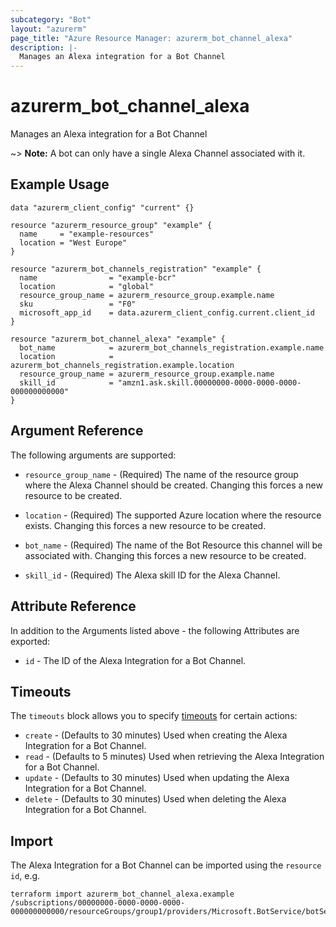 ```yaml
---
subcategory: "Bot"
layout: "azurerm"
page_title: "Azure Resource Manager: azurerm_bot_channel_alexa"
description: |-
  Manages an Alexa integration for a Bot Channel
---
```


# azurerm_bot_channel_alexa

Manages an Alexa integration for a Bot Channel

~> **Note:** A bot can only have a single Alexa Channel associated with it.

## Example Usage

```hcl
data "azurerm_client_config" "current" {}

resource "azurerm_resource_group" "example" {
  name     = "example-resources"
  location = "West Europe"
}

resource "azurerm_bot_channels_registration" "example" {
  name                = "example-bcr"
  location            = "global"
  resource_group_name = azurerm_resource_group.example.name
  sku                 = "F0"
  microsoft_app_id    = data.azurerm_client_config.current.client_id
}

resource "azurerm_bot_channel_alexa" "example" {
  bot_name            = azurerm_bot_channels_registration.example.name
  location            = azurerm_bot_channels_registration.example.location
  resource_group_name = azurerm_resource_group.example.name
  skill_id            = "amzn1.ask.skill.00000000-0000-0000-0000-000000000000"
}
```

## Argument Reference

The following arguments are supported:

* `resource_group_name` - (Required) The name of the resource group where the Alexa Channel should be created. Changing this forces a new resource to be created.

* `location` - (Required) The supported Azure location where the resource exists. Changing this forces a new resource to be created.

* `bot_name` - (Required) The name of the Bot Resource this channel will be associated with. Changing this forces a new resource to be created.

* `skill_id` - (Required) The Alexa skill ID for the Alexa Channel.

## Attribute Reference

In addition to the Arguments listed above - the following Attributes are exported:

* `id` - The ID of the Alexa Integration for a Bot Channel.

## Timeouts

The `timeouts` block allows you to specify [timeouts](https://developer.hashicorp.com/terraform/language/resources/configure#define-operation-timeouts) for certain actions:

* `create` - (Defaults to 30 minutes) Used when creating the Alexa Integration for a Bot Channel.
* `read` - (Defaults to 5 minutes) Used when retrieving the Alexa Integration for a Bot Channel.
* `update` - (Defaults to 30 minutes) Used when updating the Alexa Integration for a Bot Channel.
* `delete` - (Defaults to 30 minutes) Used when deleting the Alexa Integration for a Bot Channel.

## Import

The Alexa Integration for a Bot Channel can be imported using the `resource id`, e.g.

```shell
terraform import azurerm_bot_channel_alexa.example /subscriptions/00000000-0000-0000-0000-000000000000/resourceGroups/group1/providers/Microsoft.BotService/botServices/botService1/channels/AlexaChannel
```
